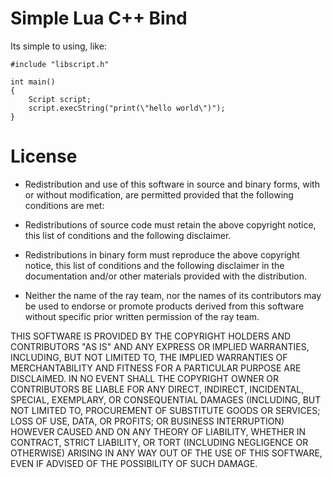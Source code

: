 Simple Lua C++ Bind
==============

Its simple to using, like:

```code
#include "libscript.h"

int main()
{
    Script script;
    script.execString("print(\"hello world\")");
}
```
License
============== 

* Redistribution and use of this software in source and binary forms,
  with or without modification, are permitted provided that the following
  conditions are met:

* Redistributions of source code must retain the above
  copyright notice, this list of conditions and the
  following disclaimer.

* Redistributions in binary form must reproduce the above
  copyright notice, this list of conditions and the
  following disclaimer in the documentation and/or other
  materials provided with the distribution.

* Neither the name of the ray team, nor the names of its
  contributors may be used to endorse or promote products
  derived from this software without specific prior
  written permission of the ray team.

THIS SOFTWARE IS PROVIDED BY THE COPYRIGHT HOLDERS AND CONTRIBUTORS
"AS IS" AND ANY EXPRESS OR IMPLIED WARRANTIES, INCLUDING, BUT NOT
LIMITED TO, THE IMPLIED WARRANTIES OF MERCHANTABILITY AND FITNESS FOR
A PARTICULAR PURPOSE ARE DISCLAIMED. IN NO EVENT SHALL THE COPYRIGHT
OWNER OR CONTRIBUTORS BE LIABLE FOR ANY DIRECT, INDIRECT, INCIDENTAL,
SPECIAL, EXEMPLARY, OR CONSEQUENTIAL DAMAGES (INCLUDING, BUT NOT
LIMITED TO, PROCUREMENT OF SUBSTITUTE GOODS OR SERVICES; LOSS OF USE,
DATA, OR PROFITS; OR BUSINESS INTERRUPTION) HOWEVER CAUSED AND ON ANY
THEORY OF LIABILITY, WHETHER IN CONTRACT, STRICT LIABILITY, OR TORT
(INCLUDING NEGLIGENCE OR OTHERWISE) ARISING IN ANY WAY OUT OF THE USE
OF THIS SOFTWARE, EVEN IF ADVISED OF THE POSSIBILITY OF SUCH DAMAGE.